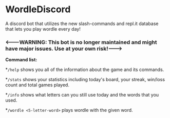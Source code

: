 # WordleDiscord
A discord bot that utilizes the new slash-commands and repl.it database that lets you play wordle every day!

### <---WARNING: This bot is no longer maintained and might have major issues. Use at your own risk!--->

**Command list:**

*``/help`` shows you all of the information about the game and its commands.

*``/stats`` shows your statistics including today's board, your streak, win/loss count and total games played.

*``/info`` shows what letters can you still use today and the words that you used.

*``/wordle <5-letter-word>`` plays wordle with the given word.
